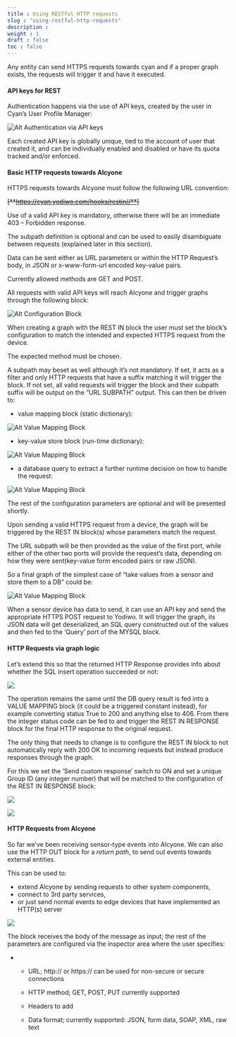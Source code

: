 ```yaml
---
title : Using RESTful HTTP requests
slug : "using-restful-http-requests"
description : 
weight : 1
draft : false
toc : false
---
```


Any entity can send HTTPS requests towards cyan and if a proper graph exists, the requests will trigger it and have it executed.

#### API keys for REST

Authentication happens via the use of API keys, created by the user in Cyan’s User Profile Manager: 

![Alt Authentication via API keys](/assets/images/Prof_manager.png)

Each created API key is globally unique, tied to the account of user that created it, and can be individually enabled and disabled or have its quota tracked and/or enforced.

#### Basic HTTP requests towards Alcyone

HTTPS requests towards Alcyone must follow the following URL convention:

~~[**https://cyan.yodiwo.com/hooks/restin//**]~~

Use of a valid API key is mandatory, otherwise there will be an immediate 403 – Forbidden response. 

The subpath definition is optional and can be used to easily disambiguate between requests (explained later in this section).



Data can be sent either as URL parameters or within the HTTP Request’s body, in JSON or x-www-form-url encoded key-value pairs.

Currently allowed methods are GET and POST.

All requests with valid API keys will reach Alcyone and trigger graphs through the following block:

![Alt Configuration Block](/assets/images/ConfBlock1.1.2.png)



When creating a graph with the REST IN block the user must set the block’s configuration to match the intended and expected HTTPS request from the device.

The expected method must be chosen.

A subpath may beset as well although it’s not mandatory. If set, it acts as a filter and only HTTP requests that have a <subpath> suffix matching it will trigger the block. If not set, all valid requests will trigger the block and their subpath suffix will be output on the “URL SUBPATH” output. This can then be driven to:

- value mapping block (static dictionary): 

![Alt Value Mapping Block](/assets/images/ValueMappingblock1.1.2.png)

- key-value store block (run-time dictionary):

![Alt Value Mapping Block](/assets/images/KeyValueStore1.1.2.png)

- a database query to extract a further runtime
  decision on how to handle the request:

![Alt Value Mapping Block](/assets/images/Databasequery1.1.2.png)

The rest of the configuration parameters are optional and will be presented shortly.

Upon sending a valid HTTPS request from a device, the graph will be triggered by the REST IN block(s) whose parameters match the request. 

The URL subpath will be then provided as the value of the first port, while either of the other two ports will provide the request’s data, depending on how they were sent(key-value form encoded pairs or raw JSON).

So a final graph of the simplest case of “take values from a sensor and store them to a DB” could be:

![Alt Value Mapping Block](/assets/images/FinalGraph1.1.2.png)

When a sensor device has data to send, it can use an API key and send the appropriate HTTPS POST request to Yodiwo. It will trigger the graph, its JSON data will get deserialized, an SQL query constructed out of the values and then fed to the ‘Query’ port of the MYSQL block.

#### HTTP Requests via graph logic

Let’s extend this so that the returned HTTP Response provides info about whether the SQL insert operation succeeded or not:

![](/assets/images/Graph1.1.3.png)

The operation remains the same until the DB query result is fed into a VALUE MAPPING block (it could be a triggered constant instead), for example converting status True to 200 and anything else to 406. From there the integer status code can be fed to and trigger the REST IN RESPONSE block for the final HTTP response to the original request.

The only thing that needs to change is to configure the REST IN block to not automatically reply with 200 OK to incoming requests but instead produce responses through the graph.

For this we set the ‘Send custom response’ switch to ON and set a unique Group ID (any integer number) that will be matched to the configuration of the REST IN RESPONSE block:

![](/assets/images/ResponseBlock1.1.3.png)

![](/assets/images/ResponseBlock21.1.3.png)



#### HTTP Requests from Alcyone

So far we’ve been receiving sensor-type events into Alcyone. We can also use the HTTP OUT block for a *return path*, to send out events towards external entities.

This can be used to:

- extend Alcyone by sending requests to other system components,
- connect to 3rd party services,
- or just send normal events to edge devices that have implemented an HTTP(s) server

![](/assets/images/block1.1.4.png)

The block receives the body of the message as input; the rest of the parameters are configured via the inspector area where the user specifies:

- - URL; http:// or https:// can be used for non-secure or secure connections


  - HTTP method; GET, POST, PUT currently supported
  - Headers to add
  - Data format; currently supported: JSON, form data, SOAP, XML, raw text
